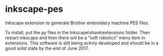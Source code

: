 # inkscape-pes
Inkscape extension to generate Brother embroidery machine PES files.

To install, put the py files in the Inkscape\share\extensions folder.  Then restart inkscape and then there will be a "soft robotics" menu item in extensions.  This software is still being activly developed and should be in a good solid state by the end of June 2017.
